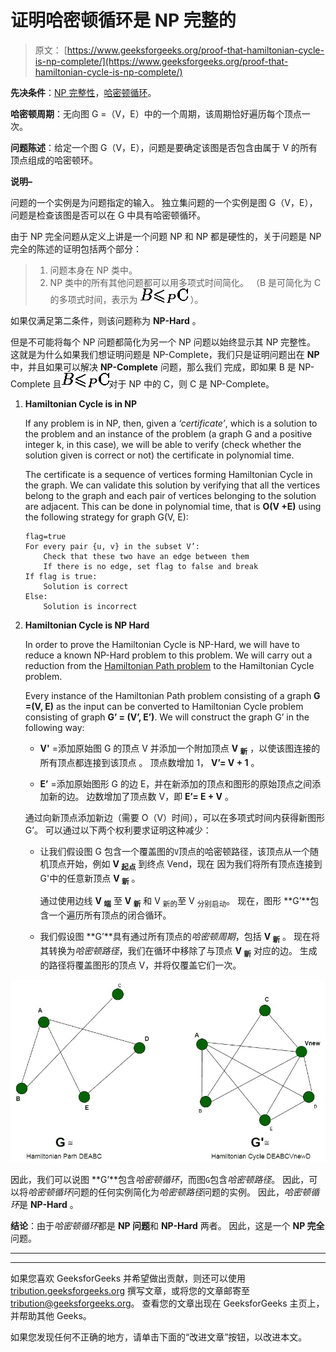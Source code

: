 # 证明哈密顿循环是 NP 完整的

> 原文： [https://www.geeksforgeeks.org/proof-that-hamiltonian-cycle-is-np-complete/](https://www.geeksforgeeks.org/proof-that-hamiltonian-cycle-is-np-complete/)

**先决条件**：[NP 完整性](https://www.geeksforgeeks.org/np-completeness-set-1/)，[哈密顿循环](https://www.geeksforgeeks.org/hamiltonian-cycle-backtracking-6/)。

**哈密顿周期**：无向图 G =（V，E）中的一个周期，该周期恰好遍历每个顶点一次。

**问题陈述**：给定一个图 G（V，E），问题是要确定该图是否包含由属于 V 的所有顶点组成的哈密顿环。

**说明–**

问题的一个实例是为问题指定的输入。 独立集问题的一个实例是图 G（V，E），问题是检查该图是否可以在 G 中具有哈密顿循环。

由于 NP 完全问题从定义上讲是一个问题 NP 和 NP 都是硬性的，关于问题是 NP 完全的陈述的证明包括两个部分：

> 1.  问题本身在 NP 类中。
> 2.  NP 类中的所有其他问题都可以用多项式时间简化。
>     （B 是可简化为 C 的多项式时间，表示为 ![B$\leqslant_P$C](img/704e99eabfa939687e3f42fed6bce836.png "Rendered by QuickLaTeX.com") ）。

如果仅满足第二条件，则该问题称为 **NP-Hard** 。

但是不可能将每个 NP 问题都简化为另一个 NP 问题以始终显示其 NP 完整性。 这就是为什么如果我们想证明问题是 NP-Complete，我们只是证明问题出在 **NP** 中，并且如果可以解决 **NP-Complete** 问题，那么我们 完成，即如果 B 是 NP-Complete 且![B$\leqslant_P$C](img/704e99eabfa939687e3f42fed6bce836.png "Rendered by QuickLaTeX.com")对于 NP 中的 C，则 C 是 NP-Complete。

1.  **Hamiltonian Cycle is in NP**

    If any problem is in NP, then, given a *‘certificate’*, which is a solution to the problem and an instance of the problem (a graph G and a positive integer k, in this case), we will be able to verify (check whether the solution given is correct or not) the certificate in polynomial time.

    The certificate is a sequence of vertices forming Hamiltonian Cycle in the graph. We can validate this solution by verifying that all the vertices belong to the graph and each pair of vertices belonging to the solution are adjacent. This can be done in polynomial time, that is **O(V +E)** using the following strategy for graph G(V, E):

    ```
    flag=true
    For every pair {u, v} in the subset V’:
        Check that these two have an edge between them
        If there is no edge, set flag to false and break
    If flag is true:
        Solution is correct
    Else:
        Solution is incorrect

    ```

2.  **Hamiltonian Cycle is NP Hard**

    In order to prove the Hamiltonian Cycle is NP-Hard, we will have to reduce a known NP-Hard problem to this problem. We will carry out a reduction from the [Hamiltonian Path problem](https://www.geeksforgeeks.org/proof-hamiltonian-path-np-complete/) to the Hamiltonian Cycle problem.

    Every instance of the Hamiltonian Path problem consisting of a graph **G =(V, E)** as the input can be converted to Hamiltonian Cycle problem consisting of graph **G’ = (V’, E’)**. We will construct the graph G’ in the following way:

    *   **V'** =添加原始图 G 的顶点 V 并添加一个附加顶点 **V <sub>新</sub>** ，以使该图连接的所有顶点都连接到该顶点 。 顶点数增加 1， **V’= V + 1** 。

    *   **E’** =添加原始图形 G 的边 E，并在新添加的顶点和图形的原始顶点之间添加新的边。 边数增加了顶点数 V，即 **E’= E + V** 。

    通过向新顶点添加新边（需要 O（V）时间），可以在多项式时间内获得新图形 G’。 可以通过以下两个权利要求证明这种减少：

    *   让我们假设图 G 包含一个覆盖图的`V`顶点的哈密顿路径，该顶点从一个随机顶点开始，例如 **V <sub>起点</sub>** 到终点 Vend，现在 因为我们将所有顶点连接到 G'中的任意新顶点 **V <sub>新</sub>** 。

        通过使用边线 **V <sub>端</sub>** 至 **V <sub>新</sub>** 和 V <sub>新的</sub>至 V <sub>分别启动</sub>。 现在，图形 **G’**包含一个遍历所有顶点的闭合循环。

    *   我们假设图 **G’**具有通过所有顶点的*哈密顿周期*，包括 **V <sub>新</sub>** 。 现在将其转换为*哈密顿路径*，我们在循环中移除了与顶点 **V <sub>新</sub>** 对应的边。 生成的路径将覆盖图形的顶点 V，并将仅覆盖它们一次。

![](img/d9b00fa90d6075f95e8f88f1c7cab58a.png)

因此，我们可以说图 **G’**包含*哈密顿循环*，而图`G`包含*哈密顿路径*。 因此，可以将*哈密顿循环*问题的任何实例简化为*哈密顿路径*问题的实例。 因此，*哈密顿循环*是 **NP-Hard** 。

**结论**：由于*哈密顿循环*都是 **NP 问题**和 **NP-Hard** 两者。 因此，这是一个 **NP 完全**问题。



* * *

* * *

如果您喜欢 GeeksforGeeks 并希望做出贡献，则还可以使用 [tribution.geeksforgeeks.org](https://contribute.geeksforgeeks.org/) 撰写文章，或将您的文章邮寄至 tribution@geeksforgeeks.org。 查看您的文章出现在 GeeksforGeeks 主页上，并帮助其他 Geeks。

如果您发现任何不正确的地方，请单击下面的“改进文章”按钮，以改进本文。